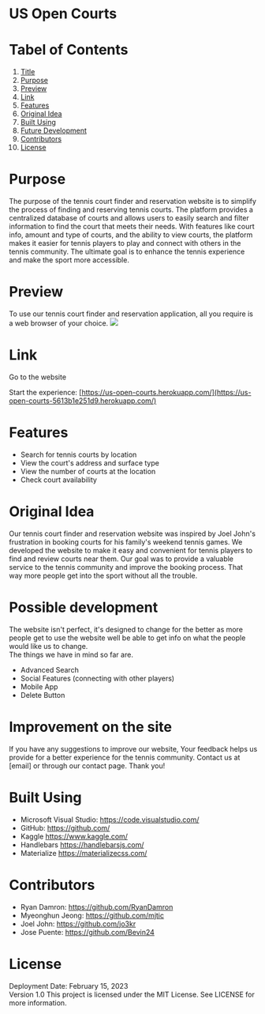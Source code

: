 # US Open Courts



# Tabel of Contents
1. [Title](#us-open-courts)
2. [Purpose](#purpose)
3. [Preview](#preview)
4. [Link](#link)
5. [Features](#features)
6. [Original Idea](#original-idea)
7. [Built Using](#built-using)
8. [Future Development](#possible-development)
9. [Contributors](#contributors)
10. [License](#license)


# Purpose

The purpose of the tennis court finder and reservation website is to simplify the process of finding and reserving tennis courts. The platform provides a centralized database of courts and allows users to easily search and filter information to find the court that meets their needs. With features like court info, amount and type of courts, and the ability to view courts, the platform makes it easier for tennis players to play and connect with others in the tennis community. The ultimate goal is to enhance the tennis experience and make the sport more accessible.


# Preview

To use our tennis court finder and reservation application, all you require is a web browser of your choice.
<img src="public\assets\img\preview image.png">

# Link

Go to the website

Start the experience:
[https://us-open-courts.herokuapp.com/](https://us-open-courts-5613b1e251d9.herokuapp.com/)

# Features

- Search for tennis courts by location
- View the court's address and surface type
- View the number of courts at the location
- Check court availability

# Original Idea 

Our tennis court finder and reservation website was inspired by Joel John's frustration in booking courts for his family's weekend tennis games. We developed the website to make it easy and convenient for tennis players to find and review courts near them. Our goal was to provide a valuable service to the tennis community and improve the booking process. That way more people get into the sport without all the trouble.

# Possible development

The website isn't perfect, it's designed to change for the better as more people get to use the website well be able to get info on what the people would like us to change. \
The things we have in mind so far are.

- Advanced Search
- Social Features (connecting with other players)
- Mobile App
- Delete Button

# Improvement on the site

If you have any suggestions to improve our website, Your feedback helps us provide for a better experience for the tennis community. Contact us at [email] or through our contact page. Thank you!

# Built Using

- Microsoft Visual Studio: <https://code.visualstudio.com/> 
- GitHub: <https://github.com/> 
- Kaggle <https://www.kaggle.com/>
- Handlebars <https://handlebarsjs.com/>
- Materialize <https://materializecss.com/>

# Contributors

- Ryan Damron: <https://github.com/RyanDamron> 
- Myeonghun Jeong: <https://github.com/mjtic> 
- Joel John: <https://github.com/jo3kr> 
- Jose Puente: <https://github.com/Bevin24> 

# License
Deployment Date: February 15, 2023 \
Version 1.0
This project is licensed under the MIT License. 
See LICENSE for more information.

